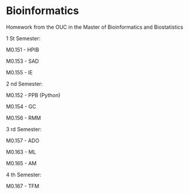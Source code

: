 # Bioinformatics

Homework from the OUC in the Master of Bioinformatics and Biostatistics

1 St Semester:

M0.151 - HPIB 

M0.153 - SAD

M0.155 - IE

2 nd Semester:

M0.152 - PPB (Python) 

M0.154 - GC

M0.156 - RMM

3 rd  Semester:

M0.157 - ADO

M0.163 - ML

M0.165 - AM

4 th Semester:

M0.167 - TFM

